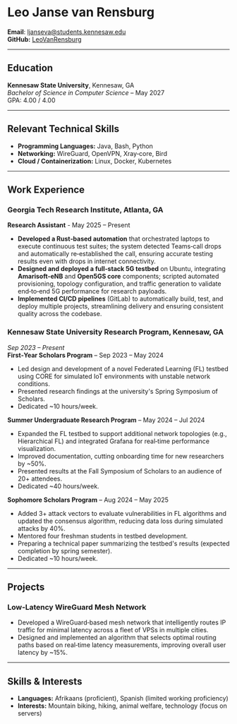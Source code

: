 
# Leo Janse van Rensburg
**Email**: ljanseva@students.kennesaw.edu  
**GitHub:** [LeoVanRensburg](https://github.com/LeoVanRensburg)     
  
---  
## Education
**Kennesaw State University**, Kennesaw, GA  
_Bachelor of Science in Computer Science_ – May 2027  
GPA: 4.00 / 4.00
  
---  
## Relevant Technical Skills
- **Programming Languages:** Java, Bash, Python
- **Networking:** WireGuard, OpenVPN, Xray‑core, Bird
- **Cloud / Containerization:** Linux, Docker, Kubernetes
---  
## Work Experience
### Georgia Tech Research Institute, Atlanta, GA
**Research Assistant** - May 2025 – Present
- **Developed a Rust‑based automation** that orchestrated laptops to execute continuous test suites; the system detected Teams‑call drops and automatically re‑established the call, ensuring accurate testing results even with drops in internet connectivity.
- **Designed and deployed a full‑stack 5G testbed** on Ubuntu, integrating **Amarisoft‑eNB** and **Open5GS core** components; scripted automated provisioning, topology configuration, and traffic generation to validate end‑to‑end 5G performance for research payloads.
- **Implemented CI/CD pipelines** (GitLab) to automatically build, test, and deploy multiple projects, streamlining delivery and ensuring consistent quality across the codebase.
  
### Kennesaw State University Research Program, Kennesaw, GA
_Sep 2023 – Present_  
**First‑Year Scholars Program** – Sep 2023 – May 2024
- Led design and development of a novel Federated Learning (FL) testbed using CORE for simulated IoT environments with unstable network conditions.
- Presented research findings at the university's Spring Symposium of Scholars.
- Dedicated ~10 hours/week.
  
**Summer Undergraduate Research Program** – May 2024 – Jul 2024
- Expanded the FL testbed to support additional network topologies (e.g., Hierarchical FL) and integrated Grafana for real‑time performance visualization.
- Improved documentation, cutting onboarding time for new researchers by ~50%.
- Presented results at the Fall Symposium of Scholars to an audience of 20+ attendees.
- Dedicated ~40 hours/week.
  
**Sophomore Scholars Program** – Aug  2024 – May 2025
- Added 3+ attack vectors to evaluate vulnerabilities in FL algorithms and updated the consensus algorithm, reducing data loss during simulated attacks by 40%.
- Mentored four freshman students in testbed development.
- Preparing a technical paper summarizing the testbed's results (expected completion by spring semester).
- Dedicated ~10 hours/week.
  
---  
## Projects
### Low‑Latency WireGuard Mesh Network
- Developed a WireGuard‑based mesh network that intelligently routes IP traffic for minimal latency across a fleet of VPSs in multiple cities.
- Designed and implemented an algorithm that selects optimal routing paths based on real‑time latency measurements, improving overall user latency by ~15%.
  
---  
## Skills & Interests
- **Languages:** Afrikaans (proficient), Spanish (limited working proficiency)
- **Interests:** Mountain biking, hiking, animal welfare, technology (focus on servers)